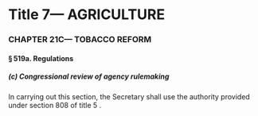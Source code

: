 
# Title 7— AGRICULTURE
### CHAPTER 21C— TOBACCO REFORM
#### § 519a. Regulations
##### (c) Congressional review of agency rulemaking

In carrying out this section, the Secretary shall use the authority provided under section 808 of title 5 .
